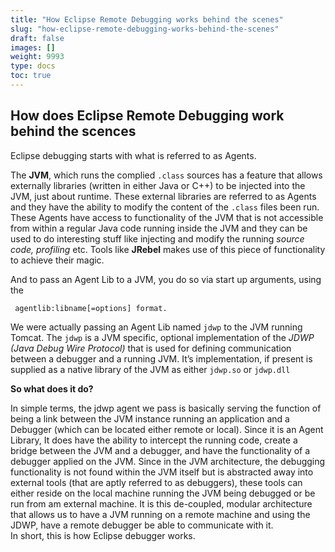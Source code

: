 ```yaml
---
title: "How Eclipse Remote Debugging works behind the scenes"
slug: "how-eclipse-remote-debugging-works-behind-the-scenes"
draft: false
images: []
weight: 9993
type: docs
toc: true
---
```


## How does Eclipse Remote Debugging work behind the scences
Eclipse debugging starts with what is referred to as Agents.

The **JVM**, which runs the complied `.class` sources has a feature that allows externally libraries (written in either Java or C++) to be injected into the JVM, just about runtime. These external libraries are referred to as Agents and they have the ability to modify the content of the `.class` files been run. These Agents have access to functionality of the JVM that is not accessible from within a regular Java code running inside the JVM and they can be used to do interesting stuff like injecting and modify the running *source code, profiling* etc. Tools like **JRebel** makes use of this piece of functionality to achieve their magic.

And to pass an Agent Lib to a JVM, you do so via start up arguments, using the 
    
     agentlib:libname[=options] format.

We were actually passing an Agent Lib named `jdwp` to the JVM running Tomcat. The `jdwp` is a JVM specific, optional implementation of the *JDWP (Java Debug Wire Protocol)* that is used for defining communication between a debugger and a running JVM. It’s implementation, if present is supplied as a native library of the JVM as either `jdwp.so` or `jdwp.dll`

**So what does it do?**

In simple terms, the jdwp agent we pass is basically serving the function of being a link between the JVM instance running an application and a Debugger (which can be located either remote or local). Since it is an Agent Library, It does have the ability to intercept the running code, create a bridge between the JVM and a debugger, and have the functionality of a debugger applied on the JVM.
Since in the JVM architecture, the debugging functionality is not found within the JVM itself but is abstracted away into external tools (that are aptly referred to as debuggers), these tools can either reside on the local machine running the JVM being debugged or be run from am external machine. It is this de-coupled, modular architecture that allows us to have a JVM running on a remote machine and using the JDWP, have a remote debugger be able to communicate with it.  
In short, this is how Eclipse debugger works.



